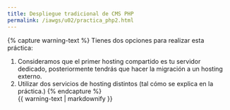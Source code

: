 ```yaml
---
title: Despliegue tradicional de CMS PHP
permalink: /iawgs/u02/practica_php2.html
---
```


{% capture warning-text %}
Tienes dos opciones para realizar esta práctica:

1. Consideramos que el primer hosting compartido es tu servidor dedicado, posteriormente tendrás que hacer la migración a un hosting externo.
2. Utilizar dos servicios de hosting distintos (tal cómo se explica en la práctica.)
{% endcapture %}<div class="notice--warning">{{ warning-text | markdownify }}</div>


